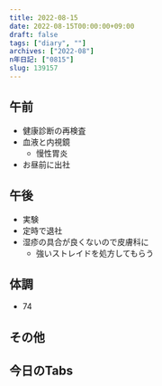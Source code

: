 ```yaml
---
title: 2022-08-15
date: 2022-08-15T00:00:00+09:00
draft: false
tags: ["diary", ""]
archives: ["2022-08"]
n年日記: ["0815"]
slug: 139157
---
```

## 午前
- 健康診断の再検査
- 血液と内視鏡
  - 慢性胃炎
- お昼前に出社
## 午後
- 実験
- 定時で退社
- 湿疹の具合が良くないので皮膚科に
  - 強いストレイドを処方してもらう
## 体調
- 74
## その他
## 今日のTabs